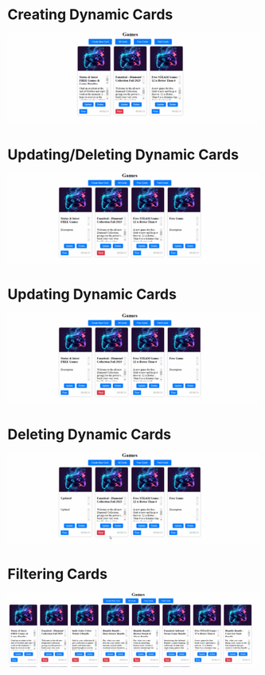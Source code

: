 # Creating Dynamic Cards
<p align="center">
  <img src="https://github.com/SagerKudrick/flask-react-game-scraper/blob/main/readme-images/creating.gif">
</p>

# Updating/Deleting Dynamic Cards
<p align="center">
  <img src="https://github.com/SagerKudrick/flask-react-game-scraper/blob/main/readme-images/update-delete.gif">
</p>

# Updating Dynamic Cards
<p align="center">
  <img src="https://github.com/SagerKudrick/flask-react-game-scraper/blob/main/readme-images/update.gif">
</p>

# Deleting Dynamic Cards
<p align="center">
  <img src="https://github.com/SagerKudrick/flask-react-game-scraper/blob/main/readme-images/delete.gif">
</p>

# Filtering Cards
<p align="center">
  <img src="https://github.com/SagerKudrick/flask-react-game-scraper/blob/main/readme-images/filtering.gif">
</p>